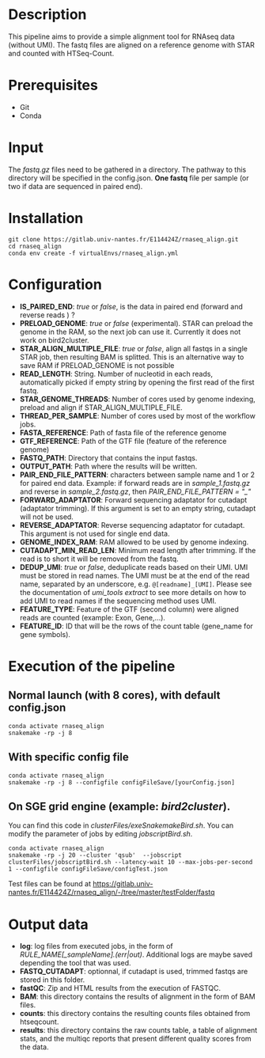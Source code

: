 # Description
This pipeline aims to provide a simple alignment tool for  RNAseq data (without UMI). The fastq files are aligned on a reference genome with STAR and counted with HTSeq-Count. 

# Prerequisites
- Git
- Conda


# Input
The *fastq.gz* files need to be gathered in a directory. The pathway to this directory will be specified in the config.json. **One fastq** file per sample (or two if data are sequenced in paired end).


# Installation
~~~
git clone https://gitlab.univ-nantes.fr/E114424Z/rnaseq_align.git
cd rnaseq_align
conda env create -f virtualEnvs/rnaseq_align.yml
~~~

# Configuration

- **IS_PAIRED_END**: *true* or *false*, is the data in paired end (forward and reverse reads ) ?
- **PRELOAD_GENOME**: *true* or *false* (experimental). STAR can preload the genome in the RAM, so the next job can use it. Currently it does not work on bird2cluster. 
- **STAR_ALIGN_MULTIPLE_FILE**: *true* or *false*, align all fastqs in a single STAR job, then resulting BAM is splitted. This is an alternative way to save RAM if PRELOAD_GENOME is not possible
- **READ_LENGTH**: String. Number of nucleotid in each reads, automatically picked if empty string by opening the first read of the first fastq.
- **STAR_GENOME_THREADS**: Number of cores used by genome indexing, preload and align if STAR_ALIGN_MULTIPLE_FILE.
- **THREAD_PER_SAMPLE**: Number of cores used by most of the workflow jobs.
- **FASTA_REFERENCE**: Path of fasta file of the  reference genome
- **GTF_REFERENCE**: Path of the GTF file (feature of the reference genome)
- **FASTQ_PATH**: Directory that contains the input fastqs.
- **OUTPUT_PATH**: Path where the results will be written.
- **PAIR_END_FILE_PATTERN**: characters between sample name and 1 or 2 for paired end data. Example: if forward reads are in *sample_1.fastq.gz* and reverse in *sample_2.fastq.gz*, then *PAIR_END_FILE_PATTERN = "_"*
- **FORWARD_ADAPTATOR**: Forward sequencing adaptator for cutadapt (adaptator trimming). If this argument is set to an empty string, cutadapt will not be used.
- **REVERSE_ADAPTATOR**: Reverse sequencing adaptator for cutadapt. This argument is not used for single end data.
- **GENOME_INDEX_RAM**: RAM allowed to be used by genome indexing.
- **CUTADAPT_MIN_READ_LEN**: Minimum read length after trimming. If the read is to short it will be removed from the fastq.
- **DEDUP_UMI**: *true* or *false*, deduplicate reads based on their UMI. UMI must be stored in read names. The UMI must be at the end of the read name, separated by an underscore, e.g. `@[readname]_[UMI]`. Please see the documentation of *umi_tools extract* to see more details on how to add UMI to read names if the sequencing method uses UMI.
- **FEATURE_TYPE**: Feature of the GTF (second column) were aligned reads are counted (example: Exon, Gene,...).
- **FEATURE_ID**: ID that will be the rows of the count table (gene_name for gene symbols).

# Execution of the pipeline
## Normal launch (with 8 cores), with default config.json
~~~
conda activate rnaseq_align
snakemake -rp -j 8
~~~

## With specific config file
~~~
conda activate rnaseq_align
snakemake -rp -j 8 --configfile configFileSave/[yourConfig.json]
~~~

## On SGE grid engine (example: *bird2cluster*). 
You can find this code in *clusterFiles/exeSnakemakeBird.sh*. You can modify the parameter of jobs by editing *jobscriptBird.sh*.
~~~
conda activate rnaseq_align
snakemake -rp -j 20 --cluster 'qsub'  --jobscript clusterFiles/jobscriptBird.sh --latency-wait 10 --max-jobs-per-second 1 --configfile configFileSave/configTest.json
~~~

Test files can be found at https://gitlab.univ-nantes.fr/E114424Z/rnaseq_align/-/tree/master/testFolder/fastq

# Output data
- **log**: log files from executed jobs, in the form of *RULE_NAME[_sampleName].(err|out)*. Additional logs are maybe saved depending the tool that was used.
- **FASTQ_CUTADAPT**: optionnal, if cutadapt is used, trimmed fastqs are stored in this folder.
- **fastQC**: Zip and HTML results from the execution of FASTQC.
- **BAM**: this directory contains the results of alignment in the form of BAM files.
- **counts**: this directory contains the resulting counts files obtained from htseqcount.
- **results**: this directory contains the raw counts table, a table of alignment stats, and the multiqc reports that present different quality scores from the data.